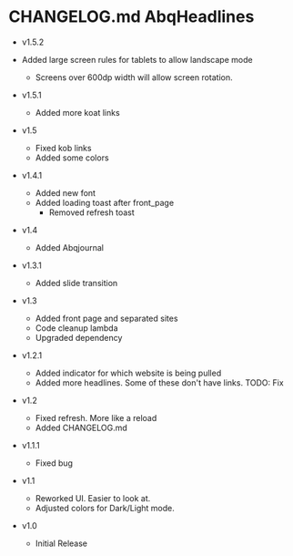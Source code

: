 # CHANGELOG.md AbqHeadlines

- v1.5.2
- Added large screen rules for tablets to allow landscape mode
  - Screens over 600dp width will allow screen rotation.

- v1.5.1
  - Added more koat links

- v1.5
  - Fixed kob links
  - Added some colors

- v1.4.1
  - Added new font
  - Added loading toast after front_page
    - Removed refresh toast

- v1.4
  - Added Abqjournal

- v1.3.1
  - Added slide transition

- v1.3
  - Added front page and separated sites
  - Code cleanup lambda
  - Upgraded dependency

- v1.2.1
  - Added indicator for which website is being pulled
  - Added more headlines. Some of these don't have links. TODO: Fix
  
- v1.2 
  - Fixed refresh. More like a reload
  - Added CHANGELOG.md

- v1.1.1
    - Fixed bug

- v1.1
    - Reworked UI. Easier to look at.
    - Adjusted colors for Dark/Light mode.

- v1.0
    - Initial Release